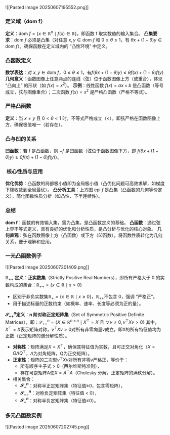 ![[Pasted image 20250607195552.png]]
### 定义域（dom f）
**定义**：$\text{dom } f = \{ x \in \mathbb{R}^n \mid f(x) \in \mathbb{R} \}$，即函数 f 取实数值的输入集合。
**凸集要求**：$\text{dom } f$ 必须是凸集（对任意 $x, y \in \text{dom } f$ 和 $0 \leq \theta \leq 1$，有 $\theta x + (1-\theta)y \in \text{dom } f$），确保函数在定义域内的 “凸性环境” 中定义。
### 凸函数定义
**数学表达**：对 $x, y \in \text{dom } f$，$0 \leq \theta \leq 1$，有$f(\theta x + (1-\theta)y) \leq \theta f(x) + (1-\theta)f(y)$
**几何意义**：函数图像上任意两点的连线（弦）位于函数图像上方（或重合），体现 “凸向上” 的形状（如 $f(x) = x^2$）。
**示例**：线性函数 $f(x) = ax + b$ 是凸函数（等号成立，弦与图像重合）；二次函数 $f(x) = x^2$ 是严格凸函数（严格不等式）。
### 严格凸函数
**定义**：当 $x \neq y$ 且 $0 < \theta < 1$ 时，不等式严格成立（$<$），即弦严格在函数图像上方，确保极值唯一（若存在）。
### 凸与凹的关系
**凹函数**：若 f 是凸函数，则 $-f$ 是凹函数（弦位于函数图像下方，即 $f(\theta x + (1-\theta)y) \geq \theta f(x) + (1-\theta)f(y)$）。
###  核心性质与应用
**优化优势**：凸函数的局部极小值即为全局极小值（凸优化问题可高效求解，如梯度下降收敛到全局最优）。
**凸分析工具**：上方图 $\text{epi } f$ 是凸集（凸函数的几何等价定义），简化函数性质分析（如凸性、下半连续性）。
### 总结
**dom f**：函数的有效输入集，需为凸集，是凸函数定义的基础。
**凸函数**：通过弦上界不等式定义，具有良好的优化和分析性质，是凸分析与优化的核心对象。
**几何直观**：弦在函数图像上方（凸函数）或下方（凹函数），将函数性质转化为几何关系，便于理解和应用。


### 一元凸函数例子
![[Pasted image 20250607201409.png]]


$\mathbb{R}_{++}$ **定义**：**正实数集**（Strictly Positive Real Numbers），即所有严格大于 0 的实数构成的集合：$\mathbb{R}_{++} = \{ x \in \mathbb{R} \mid x > 0 \}$
- 区别于非负实数集$\mathbb{R}_+ = \{ x \in \mathbb{R} \mid x \geq 0 \}$，$\mathbb{R}_{++}$不包含 0，强调 “严格正”。
- 用于描述标量的正数约束（如概率、速率、长度等必须为正的量）。

**$\mathcal{S}_{++}^n$定义**：**n 阶对称正定矩阵集**（Set of Symmetric Positive Definite Matrices），即：$\mathcal{S}_{++}^n = \left\{ X \in \mathbb{R}^{n \times n} \mid X^\top = X \text{ 且 } \forall v \neq 0, \, v^\top X v > 0 \right\}$ 其中，$X^\top = X$表示矩阵对称，$v^\top X v > 0$对所有非零向量v成立，即X的所有特征值均为正数（正定矩阵的谱分解性质）。
- **对称性**：矩阵满足$X = X^\top$，确保其特征值为实数，且可正交对角化（$X = Q\Lambda Q^\top$，$\Lambda$为对角矩阵，Q为正交矩阵）。
- **正定性**：矩阵的二次型$v^\top X v$对所有非零v严格正，等价于：
    - 所有顺序主子式 > 0（西尔维斯特准则），
    - 存在可逆矩阵A使$X = A^\top A$（Cholesky 分解，正定矩阵的满秩分解）。
- 相关集合：
    - **$\mathcal{S}_+^n$**：对称半正定矩阵集（特征值≥0，包含零矩阵），
    - **$\mathcal{S}_{--}^n$**：对称负定矩阵集（特征值 < 0），
    - **$\mathcal{S}_{-}^n$**：对称半负定矩阵集（特征值≤0）。
### 多元凸函数实例
![[Pasted image 20250607202745.png]]
